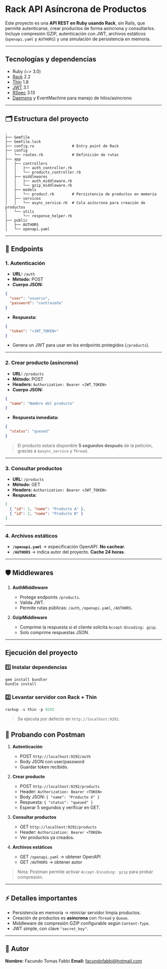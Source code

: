 # Rack API Asíncrona de Productos

Este proyecto es una **API REST en Ruby usando Rack**, sin Rails, que permite autenticarse, crear productos de forma asíncrona y consultarlos. Incluye compresión GZIP, autenticación con JWT, archivos estáticos (`openapi.yaml` y `AUTHORS`) y una simulación de persistencia en memoria.

---

## Tecnologías y dependencias

* Ruby (~> 3.0)
* [Rack](https://github.com/rack/rack) 2.2
* [Thin](https://github.com/macournoyer/thin) 1.8
* [JWT](https://github.com/jwt/ruby-jwt) 3.1
* [RSpec](https://github.com/rspec/rspec) 3.13
* [Daemons](https://github.com/thuehlinger/daemons) y EventMachine para manejo de hilos/asíncrono

---

## 🗂 Estructura del proyecto

```
.
├── Gemfile 
├── Gemfile.lock
├── config.ru                 # Entry point de Rack
├── config
│   └── routes.rb             # Definición de rutas
├── app
│   ├── controllers
│   │   ├── auth_controller.rb
│   │   └── products_controller.rb
│   ├── middlewares
│   │   ├── auth_middleware.rb
│   │   └── gzip_middleware.rb
│   ├── models
│   │   └── product.rb        # Persistencia de productos en memoria
│   ├── services
│   │   └── async_service.rb  # Cola asíncrona para creación de productos
│   └── utils
│       └── response_helper.rb
├── public
│   ├── AUTHORS
│   └── openapi.yaml
```

---

## 🔑 Endpoints

### 1. Autenticación

* **URL:** `/auth`
* **Método:** POST
* **Cuerpo JSON:**

```json
{
  "user": "usuario",
  "password": "contraseña"
}
```

* **Respuesta:**

```json
{
  "token": "<JWT_TOKEN>"
}
```

* Genera un JWT para usar en los endpoints protegidos (`/products`).

---

### 2. Crear producto (asíncrono)

* **URL:** `/products`
* **Método:** POST
* **Headers:** `Authorization: Bearer <JWT_TOKEN>`
* **Cuerpo JSON:**

```json
{
  "name": "Nombre del producto"
}
```

* **Respuesta inmediata:**

```json
{
  "status": "queued"
}
```

> El producto estará disponible **5 segundos después** de la petición, gracias a `$async_service` y `Thread`.

---

### 3. Consultar productos

* **URL:** `/products`
* **Método:** GET
* **Headers:** `Authorization: Bearer <JWT_TOKEN>`
* **Respuesta:**

```json
[
  { "id": 1, "name": "Producto A" },
  { "id": 2, "name": "Producto B" }
]
```

---

### 4. Archivos estáticos

* **`/openapi.yaml`** → especificación OpenAPI. **No cachear**.
* **`/AUTHORS`** → indica autor del proyecto. **Cache 24 horas**.

---

## 🛡 Middlewares

1. **AuthMiddleware**

   * Protege endpoints `/products`.
   * Valida JWT.
   * Permite rutas públicas: `/auth`, `/openapi.yaml`, `/AUTHORS`.

2. **GzipMiddleware**

   * Comprime la respuesta si el cliente solicita `Accept-Encoding: gzip`.
   * Solo comprime respuestas JSON.

---

## Ejecución del proyecto

### 1️⃣ Instalar dependencias

```powershell
gem install bundler
bundle install
```

### 2️⃣ Levantar servidor con Rack + Thin

```powershell
rackup -s thin -p 9292
```

> Se ejecuta por defecto en `http://localhost:9292`.

## 🧪 Probando con Postman

1. **Autenticación**

   * POST `http://localhost:9292/auth`
   * Body JSON con user/password
   * Guardar token recibido.

2. **Crear producto**

   * POST `http://localhost:9292/products`
   * Header: `Authorization: Bearer <TOKEN>`
   * Body JSON: `{ "name": "Producto X" }`
   * Respuesta: `{ "status": "queued" }`
   * Esperar 5 segundos y verificar en GET.

3. **Consultar productos**

   * GET `http://localhost:9292/products`
   * Header: `Authorization: Bearer <TOKEN>`
   * Ver productos ya creados.

4. **Archivos estáticos**

   * GET `/openapi.yaml` → obtener OpenAPI
   * GET `/AUTHORS` → obtener autor

> Nota: Postman permite activar `Accept-Encoding: gzip` para probar compresión.

---

## ⚡ Detalles importantes

* Persistencia en memoria → reiniciar servidor limpia productos.
* Creación de productos es **asíncrona** con `Thread` y `Queue`.
* Middleware de compresión GZIP configurable según `Content-Type`.
* JWT simple, con clave `"secret_key"`.

---

## 👤 Autor

**Nombre:** Facundo Tomas Fabbi
**Email:** facundofabbi@hotmail.com

